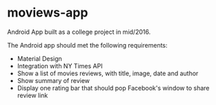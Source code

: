 # moviews-app
Android App built as a college project in mid/2016.

The Android app should met the following requirements:

* Material Design
* Integration with NY Times API
* Show a list of movies reviews, with title, image, date and author
* Show summary of review
* Display one rating bar that should pop Facebook's window to share review link
